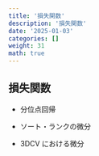 ```yaml
---
title: '損失関数'
description: '損失関数'
date: '2025-01-03'
categories: []
weight: 31
math: true
---
```


## 損失関数

- 分位点回帰

- ソート・ランクの微分

- 3DCV における微分
